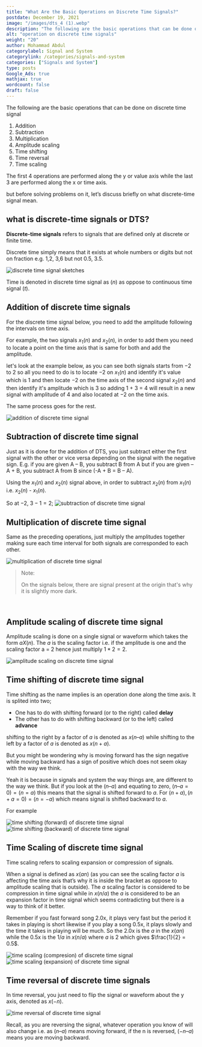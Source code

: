 ```yaml
---
title: "What Are the Basic Operations on Discrete Time Signals?"
postdate: December 19, 2021
image: "/images/dts_4 (1).webp"
description: "The following are the basic operations that can be done on discrete time signal addition, subtraction, multiplication, amplitude scaling, time shifting, time reversal, time scaling"
alt: "operation on discrete time signals"
weight: "20"
author: Mohammad Abdul
categorylabel: Signal and System
categorylink: /categories/signals-and-system
categories: ["Signals and System"]
type: posts
Google_Ads: true
mathjax: true
wordcount: false
draft: false
---
```


The following are the basic operations that can be done on discrete time signal

1. Addition
2. Subtraction
3. Multiplication
4. Amplitude scaling
5. Time shifting
6. Time reversal
7. Time scaling

The first 4 operations are performed along the y or value axis while the last 3 are performed along the x or time axis.

but before solving problems on it, let’s discuss briefly on what discrete-time signal mean.

## what is discrete-time signals or DTS?

**Discrete-time signals** refers to signals that are defined only at discrete or finite time.

Discrete time simply means that it exists at whole numbers or digits but not on fraction e.g. 1,2, 3,6 but not 0.5, 3.5.

<img loading="lazy" src="/images/dts_4 (1).webp" alt="discrete time signal sketches">

Time is denoted in discrete time signal as $(n)$ as oppose to continuous time signal $(t)$.

## Addition of discrete time signals

For the discrete time signal below, you need to add the amplitude following the intervals on time axis.

For example, the two signals $x_{1}(n)$ and $x_{2}(n)$, in order to add them you need to locate a point on the time axis that is same for both and add the amplitude.

let's look at the example below, as you can see both signals starts from $-2$ to $2$ so all you need to do is to locate $-2$ on $x_{1}(n)$ and identify it's value which is 1 and then locate $-2$ on the time axis of the second signal $x_{2}(n)$ and then identify it's amplitude which is 3 so adding 1 + 3 = 4 will result in a new signal with amplitude of 4 and also located at $-2$ on the time axis.

The same process goes for the rest.

<img loading="lazy" src="/images/dts_6 (1).webp" alt="addition of discrete time signal">

## Subtraction of discrete time signal

Just as it is done for the addition of DTS, you just subtract either the first signal with the other or vice versa depending on the signal with the negative sign. E.g. if you are given A – B, you subtract B from A but if you are given –A + B, you subtract A from B since (-A + B = B – A).

Using the $x_{1}(n)$ and $x_{2}(n)$ signal above, in order to subtract $x_{2}(n)$ from $x_{1}(n)$ i.e. $x_{2}(n)$ - $x_{1}(n)$.

So at $-2$, $3 - 1 = 2$;
<img loading="lazy" src="/images/dts_7 (1).webp" alt="subtraction of discrete time signal">

## Multiplication of discrete time signal

Same as the preceding operations, just multiply the amplitudes together making sure each time interval for both signals are corresponded to each other.

<img loading="lazy" src="/images/dts_1 (1).webp" alt="multiplication of discrete time signal">

>Note:
>
>On the signals below, there are signal present at the origin that's why it is slightly more dark.

 <br>

## Amplitude scaling of discrete time signal

Amplitude scaling is done on a single signal or waveform which takes the form $aX(n)$. The $a$ is the scaling factor i.e. if the amplitude is one and the scaling factor a = 2 hence just multiply $1 * 2 = 2$.

<img loading="lazy" src="/images/dts_5 (1).webp" alt="amplitude scaling on discrete time signal">

## Time shifting of discrete time signal

Time shifting as the name implies is an operation done along the time axis. It is splited into two;

- One has to do with shifting forward (or to the right) called **delay**
- The other has to do with shifting backward (or to the left) called **advance**


shifting to the right by a factor of $a$ is denoted as $x(n – a)$ while shifting to the left by a factor of $a$ is denoted as $x(n + a)$.

But you might be wondering why is moving forward has the sign negative while moving backward has a sign of positive which does not seem okay with the way we think.

Yeah it is because in signals and system the way things are, are different to the way we think.
But if you look at the $(n – a)$ and equating to zero, $(n – a = 0) = (n = a)$ this means that the signal is shifted forward to $a$. For $(n + a), (n + a = 0) = (n = - a)$ which means signal is shifted backward to $a$.

For example

<img loading="lazy" src="/images/dts_10 (1).webp" alt="time shifting (forward) of discrete time signal">

<img loading="lazy" src="/images/dts_3 (1).webp" alt="time shifting (backward) of discrete time signal">

## Time Scaling of discrete time signal

Time scaling refers to scaling expansion or compression of signals.

When a signal is defined as $x(an)$ (as you can see the scaling factor $a$ is affecting the time axis that’s why it is inside the bracket as oppose to amplitude scaling that is outside). The $a$ scaling factor is considered to be compression in time signal while in $x(n/a)$ the $a$ is considered to be an expansion factor in time signal which seems contradicting but there is a way to think of it better.

Remember if you fast forward song 2.0x, it plays very fast but the period it takes in playing is short likewise if you play a song 0.5x, it plays slowly and the time it takes in playing will be much. So the 2.0x is the $a$ in the $x(an)$ while the 0.5x is the $1/a$ in $x(n/a)$ where $a$ is 2 which gives $\frac{1}{2} = 0.5$.

<img loading="lazy" src="/images/dts_2 (1).webp" alt="time scaling (compresion) of discrete time signal">

<img loading="lazy" src="/images/dts_9 (1).webp" alt="time scaling (expansion) of discrete time signal">

## Time reversal of discrete time signals

In time reversal, you just need to flip the signal or waveform about the y axis, denoted as $x(-n)$.

<img loading="lazy" src="/images/dts_8 (1).webp" alt="time reversal of discrete time signal">

Recall, as you are reversing the signal, whatever operation you know of will also change i.e. as $(n – a)$ means moving forward, if the n is reversed, $(-n – a)$ means you are moving backward.
